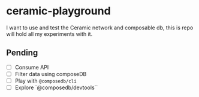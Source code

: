 # ceramic-playground
I want to use and test the Ceramic network and composable db, this is repo will hold all my experiments with it.


## Pending 
- [ ] Consume API
- [ ] Filter data using composeDB
- [ ] Play with `@composedb/cli`
- [ ] Explore `@composedb/devtools``